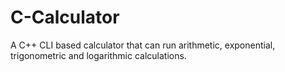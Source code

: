 # C-Calculator
A C++ CLI based calculator that can run arithmetic, exponential, trigonometric and logarithmic calculations.
